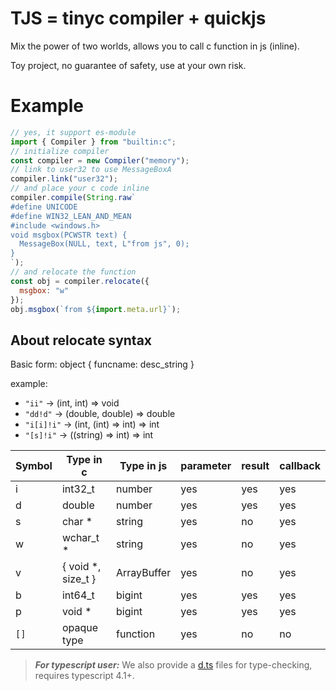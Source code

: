 # TJS = tinyc compiler + quickjs

Mix the power of two worlds, allows you to call c function in js (inline).

Toy project, no guarantee of safety, use at your own risk.

# Example

```js
// yes, it support es-module
import { Compiler } from "builtin:c";
// initialize compiler
const compiler = new Compiler("memory");
// link to user32 to use MessageBoxA
compiler.link("user32");
// and place your c code inline
compiler.compile(String.raw`
#define UNICODE
#define WIN32_LEAN_AND_MEAN
#include <windows.h>
void msgbox(PCWSTR text) {
  MessageBox(NULL, text, L"from js", 0);
}
`);
// and relocate the function
const obj = compiler.relocate({
  msgbox: "w"
});
obj.msgbox(`from ${import.meta.url}`);
```

## About relocate syntax

Basic form: object { funcname: desc_string }

example:
* `"ii"` -> (int, int) => void
* `"dd!d"` -> (double, double) => double
* `"i[i]!i"` -> (int, (int) => int) => int
* `"[s]!i"` -> ((string) => int) => int

| Symbol | Type in c          | Type in js  | parameter | result | callback |
| ------ | ------------------ | ----------- | --------- | ------ | -------- |
| i      | int32_t            | number      | yes       | yes    | yes      |
| d      | double             | number      | yes       | yes    | yes      |
| s      | char *             | string      | yes       | no     | yes      |
| w      | wchar_t *          | string      | yes       | no     | yes      |
| v      | { void *, size_t } | ArrayBuffer | yes       | no     | yes      |
| b      | int64_t            | bigint      | yes       | yes    | yes      |
| p      | void *             | bigint      | yes       | yes    | yes      |
| `[]`   | opaque type        | function    | yes       | no     | no       |

> **_For typescript user:_**  We also provide a [d.ts](tjs.d.ts) files for type-checking, requires typescript 4.1+.